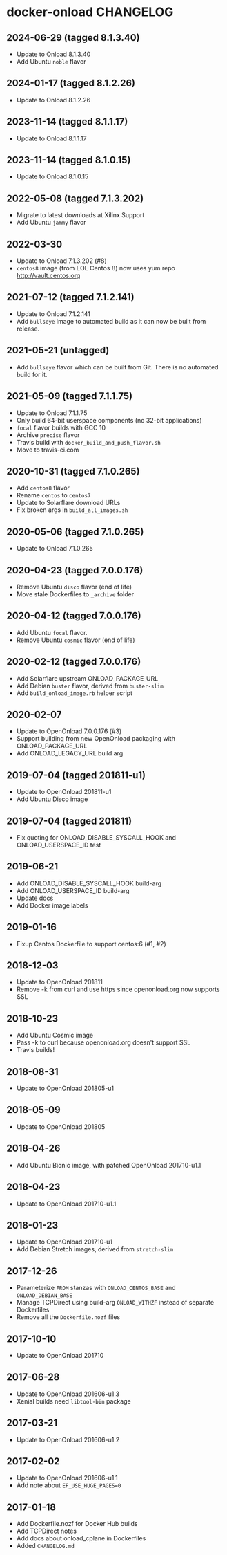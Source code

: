 # docker-onload CHANGELOG

## 2024-06-29 (tagged 8.1.3.40)

 * Update to Onload 8.1.3.40
 * Add Ubuntu `noble` flavor

## 2024-01-17 (tagged 8.1.2.26)

 * Update to Onload 8.1.2.26

## 2023-11-14 (tagged 8.1.1.17)

 * Update to Onload 8.1.1.17

## 2023-11-14 (tagged 8.1.0.15) 

 * Update to Onload 8.1.0.15

## 2022-05-08 (tagged 7.1.3.202) 

  * Migrate to latest downloads at Xilinx Support
  * Add Ubuntu `jammy` flavor

## 2022-03-30

  * Update to Onload 7.1.3.202 (#8)
  * `centos8` image (from EOL Centos 8) now uses yum repo http://vault.centos.org

## 2021-07-12 (tagged 7.1.2.141)

 * Update to Onload 7.1.2.141
 * Add `bullseye` image to automated build as it can now be built from release.

## 2021-05-21 (untagged)

 * Add `bullseye` flavor which can be built from Git.
   There is no automated build for it.

## 2021-05-09 (tagged 7.1.1.75)

 * Update to Onload 7.1.1.75
 * Only build 64-bit userspace components (no 32-bit applications)
 * `focal` flavor builds with GCC 10
 * Archive `precise` flavor
 * Travis build with `docker_build_and_push_flavor.sh`
 * Move to travis-ci.com

## 2020-10-31 (tagged 7.1.0.265)

 * Add `centos8` flavor
 * Rename `centos` to `centos7`
 * Update to Solarflare download URLs
 * Fix broken args in `build_all_images.sh`

## 2020-05-06 (tagged 7.1.0.265)

 * Update to Onload 7.1.0.265

## 2020-04-23 (tagged 7.0.0.176)

 * Remove Ubuntu `disco` flavor (end of life)
 * Move stale Dockerfiles to `_archive` folder

## 2020-04-12 (tagged 7.0.0.176)

 * Add Ubuntu `focal` flavor.
 * Remove Ubuntu `cosmic` flavor (end of life)

## 2020-02-12 (tagged 7.0.0.176)

 * Add Solarflare upstream ONLOAD_PACKAGE_URL
 * Add Debian `buster` flavor, derived from `buster-slim`
 * Add `build_onload_image.rb` helper script

## 2020-02-07

 * Update to OpenOnload 7.0.0.176 (#3)
 * Support building from new OpenOnload packaging with ONLOAD_PACKAGE_URL
 * Add ONLOAD_LEGACY_URL build arg

## 2019-07-04 (tagged 201811-u1)

 * Update to OpenOnload 201811-u1
 * Add Ubuntu Disco image

## 2019-07-04 (tagged 201811)

 * Fix quoting for ONLOAD_DISABLE_SYSCALL_HOOK and ONLOAD_USERSPACE_ID test

## 2019-06-21

 * Add ONLOAD_DISABLE_SYSCALL_HOOK build-arg
 * Add ONLOAD_USERSPACE_ID build-arg
 * Update docs
 * Add Docker image labels

## 2019-01-16

 * Fixup Centos Dockerfile to support centos:6 (#1, #2)

## 2018-12-03

 * Update to OpenOnload 201811
 * Remove -k from curl and use https since openonload.org now supports SSL

## 2018-10-23

 * Add Ubuntu Cosmic image
 * Pass -k to curl because openonload.org doesn't support SSL
 * Travis builds!

## 2018-08-31

 * Update to OpenOnload 201805-u1

## 2018-05-09

 * Update to OpenOnload 201805

## 2018-04-26

 * Add Ubuntu Bionic image, with patched OpenOnload 201710-u1.1

## 2018-04-23

 * Update to OpenOnload 201710-u1.1

## 2018-01-23

 * Update to OpenOnload 201710-u1
 * Add Debian Stretch images, derived from `stretch-slim`

## 2017-12-26

 * Parameterize `FROM` stanzas with `ONLOAD_CENTOS_BASE` and `ONLOAD_DEBIAN_BASE`
 * Manage TCPDirect using build-arg `ONLOAD_WITHZF` instead of separate Dockerfiles
 * Remove all the `Dockerfile.nozf` files

## 2017-10-10

 * Update to OpenOnload 201710

## 2017-06-28

 * Update to OpenOnload 201606-u1.3
 * Xenial builds need `libtool-bin` package

## 2017-03-21

 * Update to OpenOnload 201606-u1.2

## 2017-02-02

 * Update to OpenOnload 201606-u1.1
 * Add note about `EF_USE_HUGE_PAGES=0`

## 2017-01-18

 * Add Dockerfile.nozf for Docker Hub builds
 * Add TCPDirect notes
 * Add docs about onload_cplane in Dockerfiles
 * Added `CHANGELOG.md`

